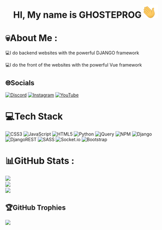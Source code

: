 <h1 align="center"> HI, My name is GHOSTEPROG <img width="45" src="https://github.com/sudimuk2017/qwaszx/blob/main/waving_hand.gif"</h1>

# 💀About Me :
💻I do backend websites with the powerful DJANGO framework
  
💻I do the front of the websites with the powerful Vue framework

## 🌐Socials
[![Discord](https://img.shields.io/badge/Discord-%237289DA.svg?logo=discord&logoColor=white)](htttps://discord.gg/ghosteprog#0177) [![Instagram](https://img.shields.io/badge/Instagram-%23E4405F.svg?logo=Instagram&logoColor=white)](https://instagram.com/GHOSTEPROG) [![YouTube](https://img.shields.io/badge/YouTube-%23FF0000.svg?logo=YouTube&logoColor=white)](https://youtube.com/c/GHOSTEPROG) 

# 💻Tech Stack
![CSS3](https://img.shields.io/badge/css3-%231572B6.svg?style=for-the-badge&logo=css3&logoColor=white) ![JavaScript](https://img.shields.io/badge/javascript-%23323330.svg?style=for-the-badge&logo=javascript&logoColor=%23F7DF1E) ![HTML5](https://img.shields.io/badge/html5-%23E34F26.svg?style=for-the-badge&logo=html5&logoColor=white)  ![Python](https://img.shields.io/badge/python-3670A0?style=for-the-badge&logo=python&logoColor=ffdd54) ![jQuery](https://img.shields.io/badge/jquery-%230769AD.svg?style=for-the-badge&logo=jquery&logoColor=white) ![NPM](https://img.shields.io/badge/NPM-%23000000.svg?style=for-the-badge&logo=npm&logoColor=white) ![Django](https://img.shields.io/badge/django-%23092E20.svg?style=for-the-badge&logo=django&logoColor=white) ![DjangoREST](https://img.shields.io/badge/DJANGO-REST-ff1709?style=for-the-badge&logo=django&logoColor=white&color=ff1709&labelColor=gray) ![SASS](https://img.shields.io/badge/SASS-hotpink.svg?style=for-the-badge&logo=SASS&logoColor=white) ![Socket.io](https://img.shields.io/badge/Socket.io-black?style=for-the-badge&logo=socket.io&badgeColor=010101) ![Bootstrap](https://img.shields.io/badge/bootstrap-%23563D7C.svg?style=for-the-badge&logo=bootstrap&logoColor=white)
# 📊GitHub Stats :
![](https://github-readme-stats.vercel.app/api?username=GHOSTTPROG&theme=dark&hide_border=true&include_all_commits=false&count_private=true)<br/>
![](https://github-readme-streak-stats.herokuapp.com/?user=GHOSTTPROG&theme=dark&hide_border=true)<br/>
![](https://github-readme-stats.vercel.app/api/top-langs/?username=GHOSTTPROG&theme=dark&hide_border=true&include_all_commits=false&count_private=true&layout=compact)

## 🏆GitHub Trophies
![](https://github-profile-trophy.vercel.app/?username=GHOSTTPROG&theme=dracula&no-frame=true&no-bg=true&margin-w=4)
